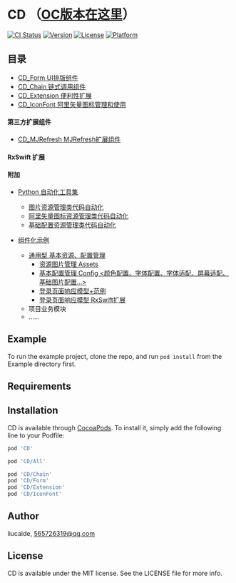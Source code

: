 # CD  （[OC版本在这里](https://github.com/liucaide/CD_ObjC)）

[![CI Status](https://img.shields.io/travis/liucaide/CD.svg?style=flat)](https://travis-ci.org/liucaide/CD)
[![Version](https://img.shields.io/cocoapods/v/CD.svg?style=flat)](https://cocoapods.org/pods/CD)
[![License](https://img.shields.io/cocoapods/l/CD.svg?style=flat)](https://cocoapods.org/pods/CD)
[![Platform](https://img.shields.io/cocoapods/p/CD.svg?style=flat)](https://cocoapods.org/pods/CD)

## 目录
- [CD_Form UI排版组件](https://github.com/liucaide/CD/tree/master/CD/CD_Form)
- [CD_Chain 链式调用组件](https://github.com/liucaide/CD/tree/master/CD/CD_Chain)
- [CD_Extension 便利性扩展](https://github.com/liucaide/CD/tree/master/CD/CD_Extension)
- [CD_IconFont 阿里矢量图标管理和使用](https://github.com/liucaide/CD/tree/master/CD/CD_IconFont)


#### 第三方扩展组件
- [CD_MJRefresh MJRefresh扩展组件](https://github.com/liucaide/CD/tree/master/CD/CD_MJRefresh)

#### RxSwift 扩展

#### 附加
- [Python 自动化工具集](https://github.com/liucaide/CD/tree/master/PyToSwift)
  - [图片资源管理类代码自动化](https://github.com/liucaide/CD/blob/master/PyToSwift/swift_assets.py)
  - [阿里矢量图标资源管理类代码自动化](https://github.com/liucaide/CD/blob/master/PyToSwift/swift_iconfont.py)
  - [基础配置资源管理类代码自动化](https://github.com/liucaide/CD/blob/master/PyToSwift/swift_config.py)

- [组件化示例](https://github.com/liucaide/CD/tree/master/Example)
  - [通用型 基本资源、配置管理](https://github.com/liucaide/CD/tree/master/Example/Util)
    - [资源图片管理 Assets](https://github.com/liucaide/CD/tree/master/Example/Util/Assets)
    - [基本配置管理 Config <颜色配置、字体配置、字体适配、屏幕适配、基础图片配置...>](https://github.com/liucaide/CD/tree/master/Example/Util/Config)
    - [登录页面响应模型+范例](https://github.com/liucaide/CD/tree/master/Example/Util/M_Sign)
    - [登录页面响应模型 RxSwift扩展](https://github.com/liucaide/CD/tree/master/Example/Util/M_SignRx)
  - 项目业务模块
  - ......


## Example

To run the example project, clone the repo, and run `pod install` from the Example directory first.

## Requirements

## Installation

CD is available through [CocoaPods](https://cocoapods.org). To install
it, simply add the following line to your Podfile:

```ruby
pod 'CD'
```
```ruby
pod 'CD/All'
```
```ruby
pod 'CD/Chain'
pod 'CD/Form'
pod 'CD/Extension'
pod 'CD/IconFont'
```
## Author

liucaide, 565726319@qq.com

## License

CD is available under the MIT license. See the LICENSE file for more info.
